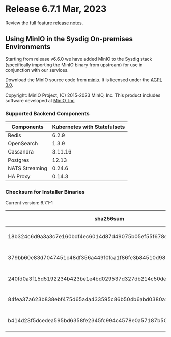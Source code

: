 Release 6.7.1 Mar, 2023
===

Review the full feature [release notes](https://docs.sysdig.com/en/sysdig-on-premises-release-notes.html).

## Using MinIO in the Sysdig On-premises Environments

Starting from release v6.6.0 we have added MinIO to the Sysdig stack (specifically importing the MinIO binary from upstream) for use in conjunction with our services.

Download the MinIO source code from [minio](https://github.com/minio/minio). It is licensed under the [AGPL 3.0](https://github.com/minio/minio/blob/master/LICENSE).

Copyright: MinIO Project, (C) 2015-2023 MinIO, Inc. This product includes software developed at [MinIO, Inc](https://min.io/)

### Supported Backend Components

| **Components** | **Kubernetes with Statefulsets** |
|---|---|
| Redis                      | 6.2.9 |
| OpenSearch                 | 1.3.9 |
| Cassandra                  | 3.11.16 |
| Postgres                   | 12.13 |
| NATS Streaming             | 0.24.6 |
| HA Proxy                   | 0.14.3 |


### Checksum for Installer Binaries

Current version: 6.7.1-1

| **sha256sum** | **Installer binary** |
|---|---|
| 18b324c6d9a3a3c7e160bdf4ec6014d87d49075b05ef55f678e3466ee2fe7baf | installer-darwin-amd64 |
| 379bb60e83d7047451c48df356a449f0fca1f86fe3b84510d98ba2840d79e4f4 | installer-darwin-arm64 |
| 240fd0a3f15d5192234b423be1e4bd029537d327db214c50de3b7f324babf6a0 | installer-linux-amd64 |
| 84fea37a623b838ebf475d65a4a433595c86b504b6abd0380a289d2e95495158 | installer-linux-arm |
| b414d23f5dcedea595bd6358fe2345fc994c4578e0a57187b50fec94f32a1924 | installer-linux-arm64 |
